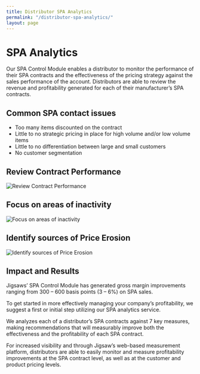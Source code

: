 ```yaml
---
title: Distributor SPA Analytics
permalink: "/distributor-spa-analytics/"
layout: page
---
```


# SPA Analytics

Our SPA Control Module enables a distributor to monitor the performance of their SPA contracts and the effectiveness of the pricing strategy against the sales performance of the account. Distributors are able to review the revenue and profitability generated for each of their manufacturer’s SPA contracts.

<h2 class="color-orange mt-2">Common SPA contact issues</h2>

- Too many items discounted on the contract
- Little to no strategic pricing in place for high volume and/or low volume items
- Little to no differentiation between large and small customers
- No customer segmentation

<div class="row">
  <div class="col-md-4">
    <h2 class="color-blue text-xs-center mb-0 mt-2">Review Contract Performance</h2>
    <img src="/uploads/spa-analytics-1.png" class="mt-1" alt="Review Contract Performance">
  </div>
  <div class="col-md-4">
    <h2 class="color-blue text-xs-center mb-0 mt-2">Focus on areas of inactivity</h2>
    <img src="/uploads/spa-analytics-2.png" class="mt-1" alt="Focus on areas of inactivity">
  </div>
  <div class="col-md-4">
    <h2 class="color-blue text-xs-center mb-0 mt-2">Identify sources of Price Erosion</h2>
    <img src="/uploads/spa-analytics-3.png" class="mt-1" alt="Identify sources of Price Erosion">
  </div>
</div>

<h2 class="color-green mt-2">Impact and Results</h2>

Jigsaws’ SPA Control Module has generated gross margin improvements ranging from 300 – 600 basis points (3 – 6%) on SPA sales.

To get started in more effectively managing your company’s profitability, we suggest a first or initial step utilizing our SPA analytics service.

We analyzes each of a distributor’s SPA contracts against 7 key measures, making recommendations that will measurably improve both the effectiveness and the profitability of each SPA contract.

For increased visibility and through Jigsaw’s web-based measurement platform, distributors are able to easily monitor and measure profitability improvements at the SPA contract level, as well as at the customer and product pricing levels.
